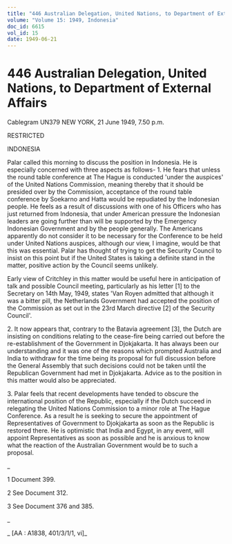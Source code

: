 ```yaml
---
title: "446 Australian Delegation, United Nations, to Department of External Affairs"
volume: "Volume 15: 1949, Indonesia"
doc_id: 6615
vol_id: 15
date: 1949-06-21
---
```


# 446 Australian Delegation, United Nations, to Department of External Affairs

Cablegram UN379 NEW YORK, 21 June 1949, 7.50 p.m.

RESTRICTED

INDONESIA

Palar called this morning to discuss the position in Indonesia. He is especially concerned with three aspects as follows- 1. He fears that unless the round table conference at The Hague is conducted 'under the auspices' of the United Nations Commission, meaning thereby that it should be presided over by the Commission, acceptance of the round table conference by Soekarno and Hatta would be repudiated by the Indonesian people. He feels as a result of discussions with one of his Officers who has just returned from Indonesia, that under American pressure the Indonesian leaders are going further than will be supported by the Emergency Indonesian Government and by the people generally. The Americans apparently do not consider it to be necessary for the Conference to be held under United Nations auspices, although our view, I imagine, would be that this was essential. Palar has thought of trying to get the Security Council to insist on this point but if the United States is taking a definite stand in the matter, positive action by the Council seems unlikely.

Early view of Critchley in this matter would be useful here in anticipation of talk and possible Council meeting, particularly as his letter [1] to the Secretary on 14th May, 1949, states 'Van Royen admitted that although it was a bitter pill, the Netherlands Government had accepted the position of the Commission as set out in the 23rd March directive [2] of the Security Council'.

2\. It now appears that, contrary to the Batavia agreement [3], the Dutch are insisting on conditions relating to the cease-fire being carried out before the re-establishment of the Government in Djokjakarta. It has always been our understanding and it was one of the reasons which prompted Australia and India to withdraw for the time being its proposal for full discussion before the General Assembly that such decisions could not be taken until the Republican Government had met in Djokjakarta. Advice as to the position in this matter would also be appreciated.

3\. Palar feels that recent developments have tended to obscure the international position of the Republic, especially if the Dutch succeed in relegating the United Nations Commission to a minor role at The Hague Conference. As a result he is seeking to secure the appointment of Representatives of Government to Djokjakarta as soon as the Republic is restored there. He is optimistic that India and Egypt, in any event, will appoint Representatives as soon as possible and he is anxious to know what the reaction of the Australian Government would be to such a proposal.

_

1 Document 399.

2 See Document 312.

3 See Document 376 and 385.

_

_ [AA : A1838, 401/3/1/1, vi]_
